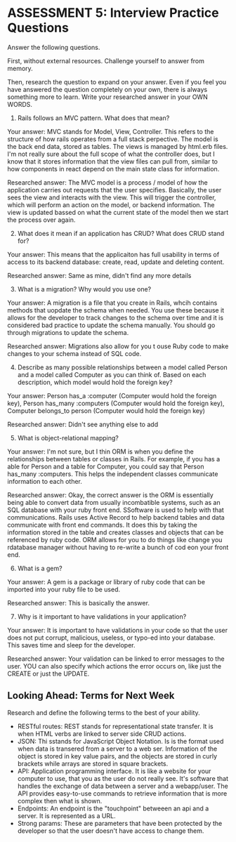 # ASSESSMENT 5: Interview Practice Questions
Answer the following questions.

First, without external resources. Challenge yourself to answer from memory.

Then, research the question to expand on your answer. Even if you feel you have answered the question completely on your own, there is always something more to learn. Write your researched answer in your OWN WORDS.

1. Rails follows an MVC pattern. What does that mean?

  Your answer: MVC stands for Model, View, Controller. This refers to the structure of how rails operates from a full stack perpective. The model is the back end data, stored as tables. The views is managed by html.erb files. I'm not really sure about the full scope of what the controller does, but I know that it stores information that the view files can pull from, similar to how components in react depend on the main state class for information. 

  Researched answer: The MVC model is a process / model of how the application carries out requests that the user specifies. Basically, the user sees the view and interacts with the view. This will trigger the controller, which will perform an action on the model, or backend information. The view is updated bassed on what the current state of the model then we start the process over again.



2. What does it mean if an application has CRUD? What does CRUD stand for?

  Your answer: This means that the applicaiton has full usability in terms of access to its backend database: create, read, update and deleting content.

  Researched answer: Same as mine, didn't find any more details



3. What is a migration? Why would you use one?

  Your answer: A migration is a file that you create in Rails, whcih contains methods that uopdate the schema when needed. You use these because it allows for the developer to track changes to the schema over time and it is considered bad practice to update the schema manually. You should go through migrations to update the schema.

  Researched answer: Migrations also allow for you t ouse Ruby code to make changes to your schema instead of SQL code.



4. Describe as many possible relationships between a model called Person and a model called Computer as you can think of. Based on each description, which model would hold the foreign key?

  Your answer: Person has_a :computer (Computer would hold the foreign key), Person has_many :computers (Computer would hold the foreign key), Computer belongs_to person (Computer would hold the foreign key) 

  Researched answer: Didn't see anything else to add



5. What is object-relational mapping?

  Your answer: I'm not sure, but I thin ORM is when you define the relationships between tables or classes in Rails. For example, if you has a able for Person and a table for Computer, you could say that Person has_many :computers. This helps the independent classes communicate information to each other.  

  Researched answer: Okay, the correct answer is the ORM is essentially being able to convert data from usually incombatible systems, such as an SQL database with your ruby front end. SSoftware is used to help with that communications. Rails uses Active Record to help backend tables and data communicate with front end commands. It does this by taking the information stored in the table and creates classes and objects that can be referenced by ruby code. ORM allows for you to do things like change you rdatabase manager without having to re-write a bunch of cod eon your front end.  



6. What is a gem?

  Your answer: A gem is a package or library of ruby code that can be imported into your ruby file to be used. 

  Researched answer: This is basically the answer.



7. Why is it important to have validations in your application?

  Your answer: It is important to have validations in your code so that the user does not put corrupt, malicious, useless, or typo-ed into your database. This saves time and sleep for the developer. 

  Researched answer: Your validation can be linked to error messages to the user. YOU can also specify which actions the error occurs on, like just the CREATE or just the UPDATE.



## Looking Ahead: Terms for Next Week

Research and define the following terms to the best of your ability.
- RESTful routes: REST stands for representational state transfer. It is when HTML verbs are linked to server side CRUD actions. 
- JSON: Thi sstands for JavaScript Object Notation. Is is the format used when data is transered from a server to a web ser. Information of the object is stored in key value pairs, and the objects are stored in curly brackets while arrays are stored in square brackets.
- API: Application programming interface. It is like a website for your computer to use, that you as the user do not really see. It's software that handles the exchange of data between a server and a webapp/user. The API provides easy-to-use commands to retrieve information that is more complex then what is shown.
- Endpoints: An endpoint is the "touchpoint" betweeen an api and a server. It is represented as a URL. 
- Strong params: These are parameters that have been protected by the developer so that the user doesn't have access to change them.

